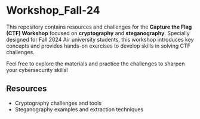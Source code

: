 # Workshop_Fall-24

This repository contains resources and challenges for the **Capture the Flag (CTF) Workshop** focused on **cryptography** and **steganography**. Specially designed for Fall 2024 Air university students, this workshop introduces key concepts and provides hands-on exercises to develop skills in solving CTF challenges. 

Feel free to explore the materials and practice the challenges to sharpen your cybersecurity skills!

## Resources
- Cryptography challenges and tools
- Steganography examples and extraction techniques

